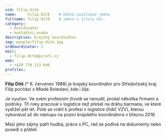 ```yaml
---
uid: filip.dite
name:     Filip Dítě  	# běžně používáné jméno
fullname: Filip Dítě  	# jméno s tituly etc.
category:
  - koordinator
  - kontaktni_osoba
description: krajský koordinátor
img: people/filip-dite.jpg
ordKoordinator: 1
mail:
  - filip.dite@pirati.cz
mob:
  - +420 770 113 646
profiles:
---
```


**Filip Dítě** (* 6. červenec 1988) je krajský koordinátor pro Středočeský kraj. Filip pochází z Mladé Boleslavi, kde i žije.

Je vyučen. Ve svém profesním životě se nenudil, prošel několika firmami a podniky. Tři roky pracoval v logistice než přešel na dráhu barmana, ve které vydržel pět let. Poté se vrátil k profesi v logistice (řidič VZV), kterou vykonával až do nástupu na pozici krajského koordinátora v březnu 2018.

Mezi jeho zájmy patří hudba, práce s PC, rád se podívá na dokumenty nebo posedí s přáteli. 

